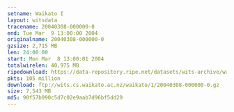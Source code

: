 ```yaml
---
setname: Waikato I
layout: witsdata
tracename: 20040308-000000-0
end: Tue Mar  9 13:00:00 2004
originalname: 20040308-000000-0
gzsize: 2,715 MB
len: 24:00:00
start: Mon Mar  8 13:00:01 2004
totalwirelen: 40,975 MB
ripedownload: https://data-repository.ripe.net/datasets/wits-archive/waikato/1/20040308-000000-0.gz
pkts: 105 million
download: ftp://wits.cs.waikato.ac.nz/waikato/1/20040308-000000-0.gz
size: 7,543 MB
md5: 90f57b090c5d7c02e9aab7d96bf5dd29
---
```

